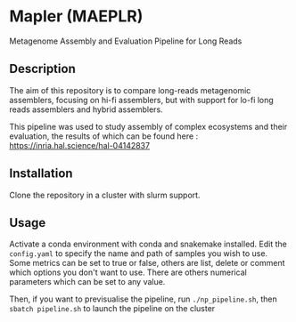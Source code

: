# Mapler (MAEPLR)
Metagenome Assembly and Evaluation Pipeline for Long Reads 

## Description
The aim of this repository is to compare long-reads metagenomic assemblers, focusing on hi-fi assemblers, but with support for lo-fi long reads assemblers and hybrid assemblers.

This pipeline was used to study assembly of complex ecosystems and their evaluation, the results of which can be found here : https://inria.hal.science/hal-04142837

## Installation
Clone the repository in a cluster with slurm support.


## Usage
Activate a conda environment with conda and snakemake  installed.
Edit the `config.yaml` to specify the name and path of samples you wish to use. 
Some metrics can be set to true or false, others are list, delete or comment which options you don't want to use. There are others numerical parameters which can be set to any value.

Then, if you want to previsualise the pipeline, run `./np_pipeline.sh`, then `sbatch pipeline.sh` to launch the pipeline on the cluster

